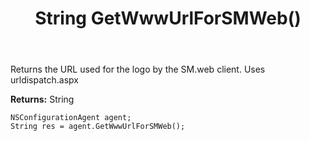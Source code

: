 ﻿---
uid: crmscript_ref_NSConfigurationAgent_GetWwwUrlForSMWeb
title: String GetWwwUrlForSMWeb()
intellisense: NSConfigurationAgent.GetWwwUrlForSMWeb
keywords: NSConfigurationAgent, GetWwwUrlForSMWeb
so.topic: reference
---

Returns the URL used for the logo by the SM.web client. Uses urldispatch.aspx


**Returns:** String

```crmscript
NSConfigurationAgent agent;
String res = agent.GetWwwUrlForSMWeb();
```

